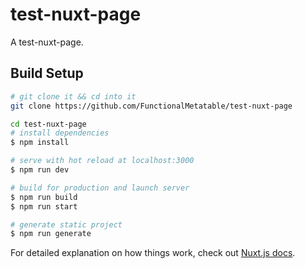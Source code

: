 # test-nuxt-page
A test-nuxt-page.


## Build Setup

```bash
# git clone it && cd into it
git clone https://github.com/FunctionalMetatable/test-nuxt-page

cd test-nuxt-page
# install dependencies
$ npm install

# serve with hot reload at localhost:3000
$ npm run dev

# build for production and launch server
$ npm run build
$ npm run start

# generate static project
$ npm run generate
```

For detailed explanation on how things work, check out [Nuxt.js docs](https://nuxtjs.org).
